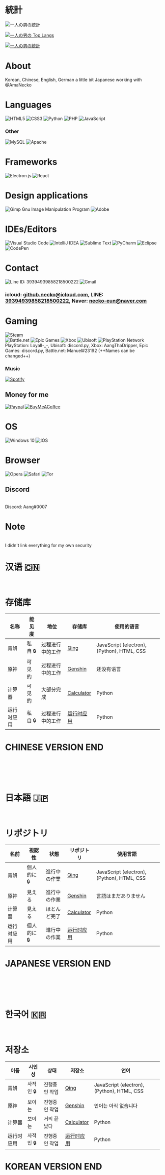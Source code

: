 # 統計

![一人の男の統計](https://github-readme-stats.vercel.app/api?username=prncAzula&theme=midnight-purple&show_icons=true)

[![一人の男の Top Langs](https://github-readme-stats.vercel.app/api/top-langs/?username=prncAzula&layout=compact&theme=midnight-purple)](https://github.com/prncAzula/github-readme-stats)

[![一人の男の統計](https://github-readme-stats.vercel.app/api/wakatime?username=539a38a4-ec0d-44fe-a323-32b42ac0ecc1&theme=midnight-purple)](https://github.com/prncAzula/github-readme-stats)

# About 
Korean, Chinese, English, German a little bit Japanese
working with @AmaNecko

# Languages 
![HTML5](https://img.shields.io/badge/html5-%23E34F26.svg?style=for-the-badge&logo=html5&logoColor=white)
![CSS3](https://img.shields.io/badge/css3-%231572B6.svg?style=for-the-badge&logo=css3&logoColor=white)
![Python](https://img.shields.io/badge/python-%2314354C.svg?style=for-the-badge&logo=python&logoColor=white)
![PHP](https://img.shields.io/badge/php-%23777BB4.svg?style=for-the-badge&logo=php&logoColor=white)
![JavaScript](https://img.shields.io/badge/javascript-%23323330.svg?style=for-the-badge&logo=javascript&logoColor=%23F7DF1E)

### Other
![MySQL](https://img.shields.io/badge/mysql-%2300f.svg?style=for-the-badge&logo=mysql&logoColor=white)
![Apache](https://img.shields.io/badge/apache-%23D42029.svg?style=for-the-badge&logo=apache&logoColor=white)

# Frameworks
![Electron.js](https://img.shields.io/badge/Electron-191970?style=for-the-badge&logo=Electron&logoColor=white)
![React](https://img.shields.io/badge/react-%2320232a.svg?style=for-the-badge&logo=react&logoColor=%2361DAFB)

# Design applications
![Gimp Gnu Image Manipulation Program](https://img.shields.io/badge/Gimp-657D8B?style=for-the-badge&logo=gimp&logoColor=FFFFFF)
![Adobe](https://img.shields.io/badge/adobe-%23FF0000.svg?style=for-the-badge&logo=adobe&logoColor=white)

# IDEs/Editors
![Visual Studio Code](https://img.shields.io/badge/VisualStudioCode-0078d7.svg?style=for-the-badge&logo=visual-studio-code&logoColor=white)
![IntelliJ IDEA](https://img.shields.io/badge/IntelliJIDEA-000000.svg?style=for-the-badge&logo=intellij-idea&logoColor=white)
![Sublime Text](https://img.shields.io/badge/sublime_text-%23575757.svg?style=for-the-badge&logo=sublime-text&logoColor=important)
![PyCharm](https://img.shields.io/badge/pycharm-143?style=for-the-badge&logo=pycharm&logoColor=black&color=black&labelColor=green)
![Eclipse](https://img.shields.io/badge/Eclipse-FE7A16.svg?style=for-the-badge&logo=Eclipse&logoColor=white)
![CodePen](https://img.shields.io/badge/CodePen-white?style=for-the-badge&logo=codepen&logoColor=black)

# Contact 
![Line ID: 39394939858218500222](https://img.shields.io/badge/Line-00C300?style=for-the-badge&logo=line&logoColor=white)
![Gmail](https://img.shields.io/badge/Gmail-D14836?style=for-the-badge&logo=gmail&logoColor=white)
### icloud: github.necko@icloud.com, LINE: [39394939858218500222](https://cdn.discordapp.com/attachments/525617694062542870/871067820681728020/image0.jpg), Naver: necko-eun@naver.com 

# Gaming
[![Steam](https://img.shields.io/badge/steam-%23000000.svg?style=for-the-badge&logo=steam&logoColor=white)](https://steamcommunity.com/id/discordpy)
<br> ![Battle.net](https://img.shields.io/badge/battle.net-%2300AEFF.svg?style=for-the-badge&logo=battle.net&logoColor=white)
![Epic Games](https://img.shields.io/badge/epicgames-%23313131.svg?style=for-the-badge&logo=epicgames&logoColor=white)
![Xbox](https://img.shields.io/badge/xbox-%23107C10.svg?style=for-the-badge&logo=xbox&logoColor=white)
![Ubisoft](https://img.shields.io/badge/Ubisoft-%23F5F5F5.svg?style=for-the-badge&logo=Ubisoft&logoColor=black)
![PlayStation Network](https://img.shields.io/badge/PSN-%230070D1.svg?style=for-the-badge&logo=Playstation&logoColor=white)
<br> PlayStation: Loyall-_-, Ubisoft: discord.py, Xbox: AangThaDripper, Epic Games: discord.py, Battle.net: Manuel#23192
(++Names can be changed++)

### Music
[![Spotify](https://img.shields.io/badge/Spotify-1ED760?style=for-the-badge&logo=spotify&logoColor=white)](https://open.spotify.com/user/каща)

## Money for me 
[![Paypal](https://img.shields.io/badge/PayPal-00457C?style=for-the-badge&logo=paypal&logoColor=white)](https://www.paypal.com/paypalme/how2aviation)
[![BuyMeACoffee](https://img.shields.io/badge/Buy%20Me%20a%20Coffee-ffdd00?style=for-the-badge&logo=buy-me-a-coffee&logoColor=black)](https://www.buymeacoffee.com/azula)

# OS 
![Windows 10](https://img.shields.io/badge/Windows-0078D6?style=for-the-badge&logo=windows&logoColor=white)
![IOS](https://img.shields.io/badge/iOS-000000?style=for-the-badge&logo=ios&logoColor=white)

# Browser 
![Opera](https://img.shields.io/badge/Opera-FF1B2D?style=for-the-badge&logo=Opera&logoColor=white)
![Safari](https://img.shields.io/badge/Safari-000000?style=for-the-badge&logo=Safari&logoColor=white)
![Tor](https://img.shields.io/badge/Tor-7D4698?style=for-the-badge&logo=Tor-Browser&logoColor=white)

## Discord
<br> Discord: Aang#0007

# Note
<br> I didn't link everything for my own security

# 汉语 🇨🇳
<br>


# 存储库

| 名称 | 能见度 | 地位 | 存储库 | 使用的语言 |
| --- | --- | --- | --- | --- |
| 青妍 | 私自 🔒 | 过程进行中的工作 |[Qing](https://github.com/prncAzula/Qing)| JavaScript (electron), (Python), HTML, CSS |
| 原神 | 可见的 | 过程进行中的工作 |[Genshin](github.com/prncAzula/Genshin/) | 还没有语言 |
| 计算器 | 可见的 | 大部分完成 |[Calculator](https://github.com/prncAzula/Calculator) | Python |
| 运行时应用 | 私自 🔒 | 过程进行中的工作 |[运行时应用](https://github.com/prncAzula/runtime) | Python |
# CHINESE VERSION END
<br>
<br>
<br>
<br>

# 日本語 🇯🇵
<br>

# リポジトリ


| 名前 | 視認性 | 状態 | リポジトリ | 使用言語 |
| --- | --- | --- | --- | --- |
| 青妍 | 個人的に 🔒 | 進行中の作業 |[Qing](https://github.com/prncAzula/Qing)| JavaScript (electron), (Python), HTML, CSS |
| 原神 | 見える | 進行中の作業 |[Genshin](github.com/prncAzula/Genshin/) | 言語はまだありません |
| 计算器 | 見える | ほとんど完了 |[Calculator](https://github.com/prncAzula/Calculator) | Python |
| 运行时应用 | 個人的に 🔒 | 進行中の作業 |[运行时应用](https://github.com/prncAzula/runtime) | Python |
# JAPANESE VERSION END
<br>
<br>
<br>
<br>

# 한국어 🇰🇷
<br>

# 저장소


| 이름 | 시인성 | 상태 | 저장소 | 언어 |
| --- | --- | --- | --- | --- |
| 青妍 | 사적인 🔒 | 진행중인 작업 |[Qing](https://github.com/prncAzula/Qing)| JavaScript (electron), (Python), HTML, CSS |
| 原神 | 보이는 | 진행중인 작업 |[Genshin](github.com/prncAzula/Genshin/) | 언어는 아직 없습니다 |
| 计算器 | 보이는 | 거의 끝났다 |[Calculator](https://github.com/prncAzula/Calculator) | Python |
| 运行时应用 | 사적인 🔒 | 진행중인 작업 |[运行时应用](https://github.com/prncAzula/runtime) | Python |
# KOREAN VERSION END 
